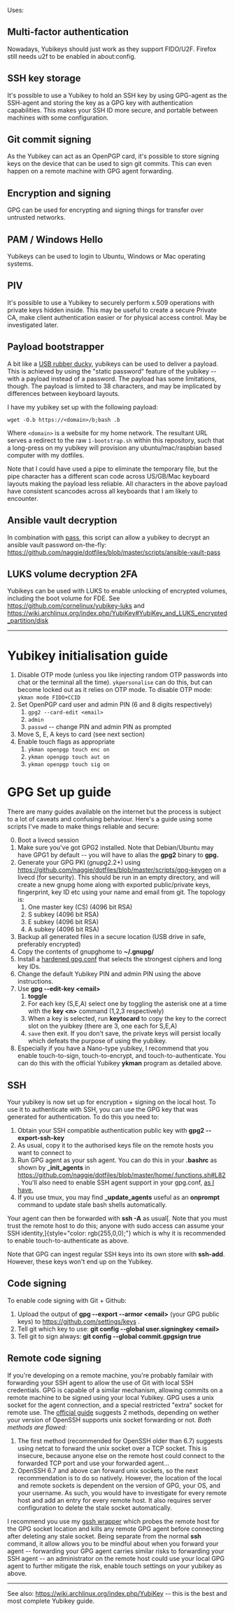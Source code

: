 Uses:


Multi-factor authentication
---------------------------

Nowadays, Yubikeys should just work as they support FIDO/U2F. Firefox
still needs u2f to be enabled in about:config.

SSH key storage
---------------

It's possible to use a Yubikey to hold an SSH key by using GPG-agent as
the SSH-agent and storing the key as a GPG key with authentication
capabilities. This makes your SSH ID more secure, and portable between
machines with some configuration.

Git commit signing
------------------

As the Yubikey can act as an OpenPGP card, it\'s possible to store
signing keys on the device that can be used to sign git commits. This
can even happen on a remote machine with GPG agent forwarding.

Encryption and signing
----------------------

GPG can be used for encrypting and signing things for transfer over
untrusted networks.

PAM / Windows Hello
-------------------

Yubikeys can be used to login to Ubuntu, Windows or Mac operating
systems.

PIV
---

It\'s possible to use a Yubikey to securely perform x.509 operations with
private keys hidden inside. This may be useful to create a secure Private CA,
make client authentication easier or for physical access control. May be
investigated later.

Payload bootstrapper
--------------------

A bit like a [USB rubber ducky,](https://www.hak5.org/gear/usb-rubber-ducky)
yubikeys can be used to deliver a payload. This is achieved by using the
"static password" feature of the yubikey -- with a payload instead of a
password. The payload has some limitations, though. The payload is limited to
38 characters, and may be implicated by differences between keyboard layouts.

I have my yubikey set up with the following payload:

```
wget -O.b https://<domain>/b;bash .b
```

Where `<domain>` is a website for my home network. The resultant URL serves a
redirect to the raw `1-bootstrap.sh` within this repository, such that a
long-press on my yubikey will provision any ubuntu/mac/raspbian based computer
with my dotfiles.

Note that I could have used a pipe to eliminate the temporary file, but the
pipe character has a different scan code across US/GB/Mac keyboard layouts
making the payload less reliable. All characters in the above payload have
consistent scancodes across all keyboards that I am likely to encounter.


Ansible vault decryption
------------------------

In combination with [pass](https://password-store.org), this script can allow a
yubikey to decrypt an ansible vault password on-the-fly:
https://github.com/naggie/dotfiles/blob/master/scripts/ansible-vault-pass


LUKS volume decryption 2FA
--------------------------

Yubikeys can be used with LUKS to enable unlocking of encrypted volumes,
including the boot volume for FDE. See
https://github.com/cornelinux/yubikey-luks and
https://wiki.archlinux.org/index.php/YubiKey#YubiKey_and_LUKS_encrypted_partition/disk


------------------------------------------------------------------------

Yubikey initialisation guide
============================

1. Disable OTP mode (unless you like injecting random OTP passwords into chat
   or the terminal all the time). `ykpersonalise` can do this, but can become
   locked out as it relies on OTP mode. To disable OTP mode: `ykman mode
   FIDO+CCID`
1. Set OpenPGP card user and admin PIN (6 and 8 digits respectively)
    1. `gpg2 --card-edit <email>`
    1. `admin`
    1. `passwd` -- change PIN and admin PIN as prompted
1. Move S, E, A keys to card (see next section)
1. Enable touch flags as appropriate
    1. `ykman openpgp touch enc on`
    1. `ykman openpgp touch aut on`
    1. `ykman openpgp touch sig on`


GPG Set up guide
================

There are many guides available on the internet but the process is
subject to a lot of caveats and confusing behaviour. Here's a guide
using some scripts I've made to make things reliable and secure:

0.  Boot a livecd session
1.  Make sure you\'ve got GPG2 installed. Note that Debian/Ubuntu may
    have GPG1 by default -- you will have to alias the **gpg2** binary
    to **gpg.**
2.  Generate your GPG PKI (gnupg2.2+) using
    <https://github.com/naggie/dotfiles/blob/master/scripts/gpg-keygen> on a
    livecd (for security). This should be run in an empty directory, and
    will create a new gnupg home along with exported public/private
    keys, fingerprint, key ID etc using your name and email from git.
    The topology is:
    1.  One master key (CS) (4096 bit RSA)
    2.  S subkey (4096 bit RSA)
    3.  E subkey (4096 bit RSA)
    4.  A subkey (4096 bit RSA)
3.  Backup all generated files in a secure location (USB drive in safe,
    preferably encrypted)
4.  Copy the contents of gnupghome to **\~/.gnupg/**
5.  Install a [hardened
    gpg.conf](https://github.com/naggie/dotfiles/blob/master/home/.gnupg/gpg.conf)
    that selects the strongest ciphers and long key IDs.
6.  Change the default Yubikey PIN and admin PIN using the above
    instructions.
7.  Use **gpg \--edit-key \<email\>**
    1.  **toggle**
    2.  For each key (S,E,A) select one by toggling the asterisk one at
        a time with the **key \<n\>** command (1,2,3 respectively)
    3.  When a key is selected, run **keytocard** to copy the key to the
        correct slot on the yuibkey (there are 3, one each for S,E,A)
    4.  `save` then exit. If you don't save, the private keys will persist
        locally which defeats the purpose of using the yubikey.
8.  Especially if you have a Nano-type yubikey, I recommend that you
    enable touch-to-sign, touch-to-encrypt, and touch-to-authenticate.
    You can do this with the official Yubikey **ykman** program as detailed
    above.

SSH
---

Your yubikey is now set up for encryption + signing on the local host.
To use it to authenticate with SSH, you can use the GPG key that was
generated for authentication. To do this you need to:

1.  Obtain your SSH compatible authentication public key with **gpg2
    \--export-ssh-key**
2.  As usual, copy it to the authorised keys file on the remote hosts
    you want to connect to
3.  Run GPG agent as your ssh agent. You can do this in your **.bashrc**
    as shown by **\_init\_agents** in
    <https://github.com/naggie/dotfiles/blob/master/home/.functions.sh#L82>
    . You\'ll also need to enable SSH agent support in your gpg.conf,
    [as I
    have.](https://github.com/naggie/dotfiles/blob/master/home/.gnupg/gpg.conf)
4.  If you use tmux, you may find **\_update\_agents** useful as an
    **onprompt** command to update stale bash shells automatically.

Your agent can then be forwarded with **ssh -A** as usual[. Note that
you must trust the remote host to do this; anyone with sudo access can
assume your SSH identity,]{style="color: rgb(255,0,0);"} which is why it
is recommended to enable touch-to-authenticate as above.

Note that GPG can ingest regular SSH keys into its own store with
**ssh-add**. However, these keys won\'t end up on the Yubikey.

Code signing
------------

To enable code signing with Git + Github:

1.  Upload the output of **gpg \--export \--armor \<email\>** (your GPG
    public keys) to <https://github.com/settings/keys> .
2.  Tell git which key to use: **git config \--global user.signingkey
    \<email\>**
3.  Tell git to sign always: **git config \--global commit.gpgsign
    true**

Remote code signing
-------------------

If you\'re developing on a remote machine, you\'re probably familair
with forwarding your SSH agent to allow the use of Git with local SSH
credentials. GPG is capable of a similar mechanism, allowing commits on
a remote machine to be signed using your local Yubikey. GPG uses a unix
socket for the agent connection, and a special restricted \"extra\"
socket for remote use. The [official
guide](https://wiki.gnupg.org/AgentForwarding) suggests 2 methods,
depending on wether your version of OpenSSH supports unix socket
forwarding or not. *Both methods are flawed:*

1.  The first method (recommended for OpenSSH older than 6.7) suggests using
    netcat to forward the unix socket over a TCP socket. This is insecure,
    because anyone else on the remote host could connect to the forwarded TCP
    port and use your forwarded agent...
2.  OpenSSH 6.7 and above can forward unix sockets, so the next recommendation
    is to do so natively. However, the location of the local and remote sockets
    is dependent on the version of GPG, your OS, and your username. As such,
    you would have to investigate for every remote host and add an entry for
    every remote host. It also requires server configuration to delete the
    stale socket automatically.

I recommend you use my [gssh
wrapper](https://github.com/naggie/dotfiles/blob/master/home/.functions.sh#L119)
which probes the remote host for the GPG socket location and kills any remote
GPG agent before connecting after deleting any stale socket.  Being separate
from the normal **ssh** command, it allow allows you to be mindful about when
you forward your agent -- forwarding your GPG agent carries similar risks to
forwarding your SSH agent -- an administrator on the remote host could use your
local GPG agent to further mitigate the risk, enable touch settings on your
yubikey as above.


----


See also: https://wiki.archlinux.org/index.php/YubiKey -- this is the best and
most complete Yubikey guide.

